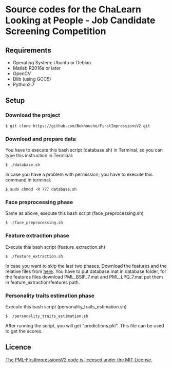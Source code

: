 # Source codes for the ChaLearn Looking at People - Job Candidate Screening Competition

## Requirements
 - Operating System: Ubuntu or Debian
 - Matlab R2016a or later
 - OpenCV
 - Dlib (using GCC5)
 - Python2.7

## Setup
### Download the project
```
$ git clone https://github.com/Bekhouche/FirstImpressionsV2.git
```

### Download and prepare data
You have to execute this bash script (database.sh) in Terminal, so you can type this instruction in Terminal:
```
$ ./database.sh
```
In case you have a problem with permission; you have to execute this command in terminal:
```
$ sudo chmod -R 777 database.sh
```

### Face preprocessing phase
Same as above, execute this bash script (face_preprocessing.sh)
```
$ ./face_preprocessing.sh
```

### Feature extraction phase
Execute this bash script (feature_extraction.sh)
```
$ ./feature_extraction.sh
```
In case you want to skip the last two phases. Download the features and the relative files from [here](https://data.mendeley.com/datasets/nrcd6h3kdx/draft?a=a279a3f4-9c63-4f77-a691-d14a2c47f61b).
You have to put database.mat in database folder, for the features files download PML_BSIF_7.mat and PML_LPQ_7.mat put them in feature_extraction/features path.


### Personality traits estimation phase
Execute this bash script (personality_traits_estimation.sh)
```
$ ./personality_traits_estimation.sh
```
After running the script, you will get "predictions.pkl". This file can be used to get the scores.

## Licence
[The PML-FirstImpressionsV2 code is licensed under the MIT License.](https://github.com/Bekhouche/FirstImpressionsV2/blob/master/LICENSE.md)
